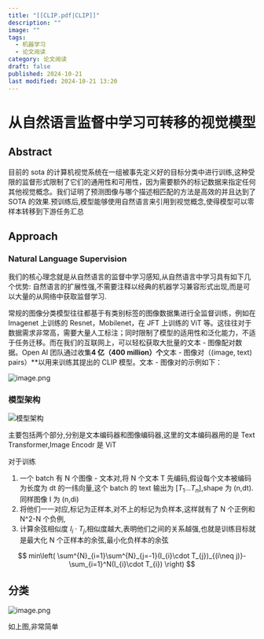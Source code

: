 ```yaml
---
title: "[[CLIP.pdf|CLIP]]"
description: ""
image: ""
tags:
  - 机器学习
  - 论文阅读
category: 论文阅读
draft: false
published: 2024-10-21
last modified: 2024-10-21 13:20
---
```


# 从自然语言监督中学习可转移的视觉模型

## Abstract

目前的 sota 的计算机视觉系统在一组被事先定义好的目标分类中进行训练,这种受限的监督形式限制了它们的通用性和可用性，因为需要额外的标记数据来指定任何其他视觉概念。我们证明了预测图像与哪个描述相匹配的方法是高效的并且达到了 SOTA 的效果.预训练后,模型能够使用自然语言来引用到视觉概念,使得模型可以零样本转移到下游任务汇总

## Approach

### Natural Language Supervision

我们的核心理念就是从自然语言的监督中学习感知,从自然语言中学习具有如下几个优势: 自然语言的扩展性强,不需要注释以经典的机器学习兼容形式出现,而是可以大量的从网络中获取监督学习.

常规的图像分类模型往往都基于有类别标签的图像数据集进行全监督训练，例如在 Imagenet 上训练的 Resnet，Mobilenet，在 JFT 上训练的 ViT 等。这往往对于数据需求非常高，需要大量人工标注；同时限制了模型的适用性和泛化能力，不适于任务迁移。而在我们的互联网上，可以轻松获取大批量的文本 - 图像配对数据。Open AI 团队通过收集**4 亿（400 million）个**文本 - 图像对（(image, text) pairs）**以用来训练其提出的 CLIP 模型。文本 - 图像对的示例如下：

![image.png](https://picture-bed-1325530970.cos.ap-nanjing.myqcloud.com/20241021130418.png)

### 模型架构

![模型架构](https://picture-bed-1325530970.cos.ap-nanjing.myqcloud.com/20241021130440.png)

主要包括两个部分,分别是文本编码器和图像编码器,这里的文本编码器用的是 Text Transformer,Image Encodr 是 ViT

对于训练

1. 一个 batch 有 N 个图像 - 文本对,将 N 个文本 T 先编码,假设每个文本被编码为长度为 dt 的一纬向量,这个 batch 的 text 输出为 $[T_{1}\dots T_{n}]$,shape 为 (n,dt).同样图像 I 为 (n,di)
2. 将他们一一对应,标记为正样本,对不上的标记为负样本,这样就有了 N 个正例和 N^2-N 个负例,
3. 计算余弦相似度 $I_{i}\cdot T_{j}$,相似度越大,表明他们之间的关系越强,也就是训练目标就是最大化 N 个正样本的余弦,最小化负样本的余弦

$$
min\left( \sum^{N}_{i=1}\sum^{N}_{j=-1}(I_{i}\cdot T_{j})_{(i\neq j)}- \sum_{i=1}^N(I_{i}\cdot T_{i}) \right)
$$

## 分类

![image.png](https://picture-bed-1325530970.cos.ap-nanjing.myqcloud.com/20241021131951.png)

如上图,非常简单
